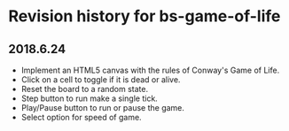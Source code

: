 # Revision history for bs-game-of-life

## 2018.6.24

* Implement an HTML5 canvas with the rules of Conway's Game of Life.
* Click on a cell to toggle if it is dead or alive.
* Reset the board to a random state.
* Step button to run make a single tick.
* Play/Pause button to run or pause the game.
* Select option for speed of game.
